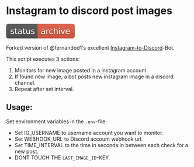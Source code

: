 # Instagram to discord post images
[![status: archive](https://github.com/GIScience/badges/raw/master/status/archive.svg)](https://github.com/GIScience/badges#archive)

Forked version of @fernandod1's excellent [Instagram-to-Discord](https://github.com/fernandod1/Instagram-to-discord)-Bot.

This script executes 3 actions:

1. Monitors for new image posted in a instagram account.
2. If found new image, a bot posts new instagram image in a discord channel.
3. Repeat after set interval.

## Usage:

Set environment variables in the `.env`-file:

- Set IG_USERNAME to username account you want to monitor.
- Set WEBHOOK_URL to Discord account webhook url.
- Set TIME_INTERVAL to the time in seconds in between each check for a new post.
- DONT TOUCH THE `LAST_IMAGE_ID`-KEY.
